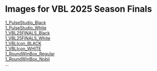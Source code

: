 # Images for VBL 2025 Season Finals

[1_PulseStudio_Black](https://img.hsuddfps.com/VBL2025SeasonFinals/1_PulseStudio_Black.png)<br>
[1_PulseStudio_White](https://img.hsuddfps.com/VBL2025SeasonFinals/1_PulseStudio_White.png)<br>
[1_VBL25FINALS_Black](https://img.hsuddfps.com/VBL2025SeasonFinals/1_VBL25FINALS_Black.png)<br>
[1_VBL25FINALS_White](https://img.hsuddfps.com/VBL2025SeasonFinals/1_VBL25FINALS_White.png)<br>
[1_VBLIcon_BLACK](https://img.hsuddfps.com/VBL2025SeasonFinals/1_VBLIcon_BLACK.png)<br>
[1_VBLIcon_WHITE](https://img.hsuddfps.com/VBL2025SeasonFinals/1_VBLIcon_WHITE.png)<br>
[1_RoundWinBox_Regular](https://img.hsuddfps.com/VBL2025SeasonFinals/1_RoundWinBox_Regular.png)<br>
[1_RoundWinBox_Nobii](https://img.hsuddfps.com/VBL2025SeasonFinals/1_RoundWinBox_Nobii.png)<br>
...
